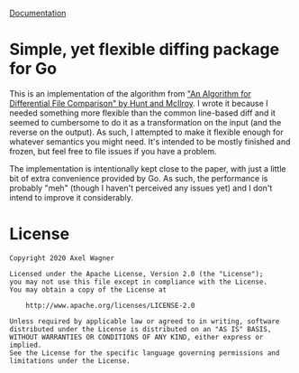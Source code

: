 [Documentation](https://godoc.org/github.com/Merovius/diff)

# Simple, yet flexible diffing package for Go

This is an implementation of the algorithm from ["An Algorithm for Differential
File Comparison" by Hunt and McIlroy](https://www.cs.dartmouth.edu/~doug/diff.pdf).
I wrote it because I needed something more flexible than the common line-based
diff and it seemed to cumbersome to do it as a transformation on the input (and
the reverse on the output). As such, I attempted to make it flexible enough for
whatever semantics you might need. It's intended to be mostly finished and
frozen, but feel free to file issues if you have a problem.

The implementation is intentionally kept close to the paper, with just a little
bit of extra convenience provided by Go. As such, the performance is probably
"meh" (though I haven't perceived any issues yet) and I don't intend to improve
it considerably.

# License

```
Copyright 2020 Axel Wagner

Licensed under the Apache License, Version 2.0 (the "License");
you may not use this file except in compliance with the License.
You may obtain a copy of the License at

    http://www.apache.org/licenses/LICENSE-2.0

Unless required by applicable law or agreed to in writing, software
distributed under the License is distributed on an "AS IS" BASIS,
WITHOUT WARRANTIES OR CONDITIONS OF ANY KIND, either express or implied.
See the License for the specific language governing permissions and
limitations under the License.
```
